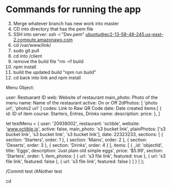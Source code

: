 # Commands for running the app

3. Merge whatever branch has new work into master
4. CD into directory that has the pem file
5. SSH into server: ssh -i "Dev.pem" ubuntu@ec2-13-58-48-245.us-east-2.compute.amazonaws.com
6. cd /var/www/link/
7. sudo git pull
8. cd into /client
9. remove the build file "rm -rf build
10. npm install
11. build the updated build "npm run build"
12. cd back into link and npm install

Menu Object:

user: Restuarant ID
web: Website of restaurant
main_photo: Photo of the menu
name: Name of the restaurant
active: On or Off
2dPhotos: [
'photo url',
'photo2 url'
]
codes: Link to Raw QR Code
date: Date created
items:[
{
id: ID of item
course: Starters, Entres, Drinks
name:
description:
price:
},
]

let testMenu = {
user: '20938002',
restaurant: 'octible',
website: 'www.octible.io',
active: false,
main_photo: 's3 bucket link',
plainPhotos: ['s3 bucket link', 's3 bucket link', 's3 bucket link'],
date: 22323233,
sections: [
{
section: 'Starters',
order: 1
},
{
section: 'Mains',
order: 2
},
{
section: 'Deserts',
order: 3
},
{
section: 'Drinks',
order: 4
}
],
items: [
{
\_id: 'objectId',
title: 'Eggs',
description: 'Just plain old simple eggs',
price: '\$5.99',
section: 'Starters',
order: 1,
item_photos: [
{
url: 's3 file link',
featured: true
},
{
url: 's3 file link',
featured: false
},
{
url: 's3 file link',
featured: false
}
]
}
]
};

/Commit test
/ANother test

cd

